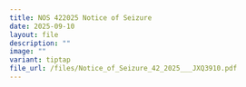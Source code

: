 ```yaml
---
title: NOS 422025 Notice of Seizure
date: 2025-09-10
layout: file
description: ""
image: ""
variant: tiptap
file_url: /files/Notice_of_Seizure_42_2025___JXQ3910.pdf
---
```

